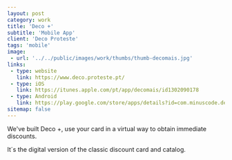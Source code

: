 ```yaml
---
layout: post
category: work
title: 'Deco +'
subtitle: 'Mobile App'
client: 'Deco Proteste'
tags: 'mobile'
image:
 - url: '../../public/images/work/thumbs/thumb-decomais.jpg'
links:
 - type: website
   link: https://www.deco.proteste.pt/
 - type: iOS
   link: https://itunes.apple.com/pt/app/decomais/id1302090178
 - type: Android
   link: https://play.google.com/store/apps/details?id=com.minuscode.decomais
sitemap: false
---
```


We've built Deco +, use your card in a virtual way to obtain immediate discounts.

It´s the digital version of the classic discount card and catalog.